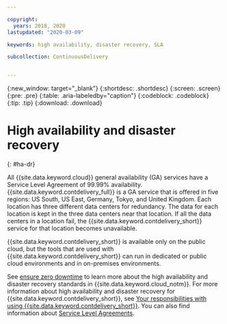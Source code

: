 ```yaml
---

copyright:
  years: 2018, 2020
lastupdated: "2020-03-09"

keywords: high availability, disaster recovery, SLA

subcollection: ContinuousDelivery


---
```


{:new_window: target="_blank"}
{:shortdesc: .shortdesc}
{:screen: .screen}
{:pre: .pre}
{:table: .aria-labeledby="caption"}
{:codeblock: .codeblock}
{:tip: .tip}
{:download: .download}


# High availability and disaster recovery
{: #ha-dr}

All {{site.data.keyword.cloud}} general availability (GA) services have a Service Level Agreement of 99.99% availability. {{site.data.keyword.contdelivery_full}} is a GA service that is offered in five regions: US South, US East, Germany, Tokyo, and United Kingdom. Each location has three different data centers for redundancy. The data for each location is kept in the three data centers near that location. If all the data centers in a location fail, the {{site.data.keyword.contdelivery_short}} service for that location becomes unavailable.

{{site.data.keyword.contdelivery_short}} is available only on the public cloud, but the tools that are used with {{site.data.keyword.contdelivery_short}} can run in dedicated or public cloud environments and in on-premises environments. 

See [ensure zero downtime](/docs/overview?topic=overview-zero-downtime#zero-downtime) to learn more about the high availability and disaster recovery standards in {{site.data.keyword.cloud_notm}}. For more information about high availability and disaster recovery for {{site.data.keyword.contdelivery_short}}, see [Your responsibilities with using {{site.data.keyword.contdelivery_short}}](/docs/ContinuousDelivery?topic=ContinuousDelivery-responsibilities-cd#disaster-recovery). You can also find information about [Service Level Agreements](/docs/overview?topic=overview-slas).  
